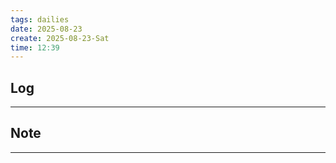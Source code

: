 ```yaml
---
tags: dailies  
date: 2025-08-23
create: 2025-08-23-Sat
time: 12:39
---
```

## Log
---


## Note
---

